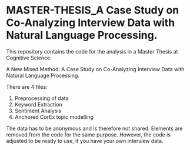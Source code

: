 # MASTER-THESIS_A Case Study on Co-Analyzing Interview Data with Natural Language Processing.
This repository contains the code for the analysis in a Master Thesis at Cognitive Science: 

A New Mixed Method: A Case Study on Co-Analyzing Interview Data with Natural Language Processing.


There are 4 files:
1. Preprocessing of data
2. Keyword Extraction
3. Sentiment Analysis
4. Anchored CorEx topic modelling


The data has to be anonymous and is therefore not shared. Elements are removed from the code for the same purpose. 
However, the code is adjusted to be ready to use, if you have your own interview data. 
